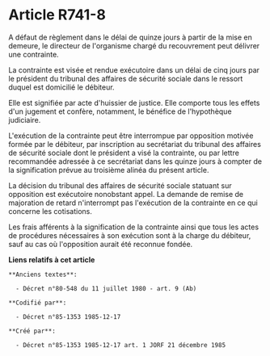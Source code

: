 # Article R741-8

A défaut de règlement dans le délai de quinze jours à partir de la mise en demeure, le directeur de l'organisme chargé du
recouvrement peut délivrer une contrainte. 

La contrainte est visée et rendue exécutoire dans un délai de cinq jours par le président du tribunal des affaires de
sécurité sociale dans le ressort duquel est domicilié le débiteur. 

Elle est signifiée par acte d'huissier de justice. Elle comporte tous les effets d'un jugement et confère, notamment, le
bénéfice de l'hypothèque judiciaire. 

L'exécution de la contrainte peut être interrompue par opposition motivée formée par le débiteur, par inscription au
secrétariat du tribunal des affaires de sécurité sociale dont le président a visé la contrainte, ou par lettre recommandée
adressée à ce secrétariat dans les quinze jours à compter de la signification prévue au troisième alinéa du présent article. 

La décision du tribunal des affaires de sécurité sociale statuant sur opposition est exécutoire nonobstant appel. La demande
de remise de majoration de retard n'interrompt pas l'exécution de la contrainte en ce qui concerne les cotisations. 

Les frais afférents à la signification de la contrainte ainsi que tous les actes de procédures nécessaires à son exécution
sont à la charge du débiteur, sauf au cas où l'opposition aurait été reconnue fondée.

**Liens relatifs à cet article**

	**Anciens textes**:

	  - Décret n°80-548 du 11 juillet 1980 - art. 9 (Ab)

	**Codifié par**:

	  - Décret n°85-1353 1985-12-17

	**Créé par**:

	  - Décret n°85-1353 1985-12-17 art. 1 JORF 21 décembre 1985
